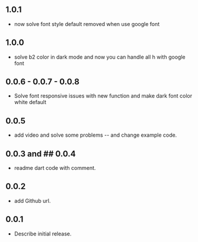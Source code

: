 ## 1.0.1
* now solve font style default removed when use google font
## 1.0.0
* solve b2 color in dark mode 
  and now you can handle all h with google font
## 0.0.6 - 0.0.7 - 0.0.8

* Solve font responsive issues with new function and make dark font color white default


## 0.0.5

* add video and solve some problems -- and change example code.

## 0.0.3 and ## 0.0.4

* readme dart code with comment.


## 0.0.2

* add Github url.


## 0.0.1

*  Describe initial release.

